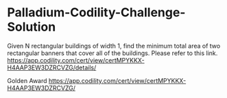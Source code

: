 # Palladium-Codility-Challenge-Solution


Given N rectangular buildings of width 1, find the minimum total area of two rectangular banners that cover all of the buildings. 
Please refer to this link.
https://app.codility.com/cert/view/certMPYKKX-H4AAP3EW3DZRCVZG/details/

Golden Award
https://app.codility.com/cert/view/certMPYKKX-H4AAP3EW3DZRCVZG/

